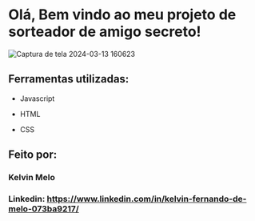 # Olá, Bem vindo ao meu projeto de sorteador de amigo secreto!

![Captura de tela 2024-03-13 160623](https://github.com/kelvinmelo/alura-amigo-secreto/assets/88505916/bd44e1d9-97ec-408e-a682-b581b8046258)


## Ferramentas utilizadas:

* Javascript

* HTML

* CSS


## Feito por:

### Kelvin Melo

### Linkedin: https://www.linkedin.com/in/kelvin-fernando-de-melo-073ba9217/

```
